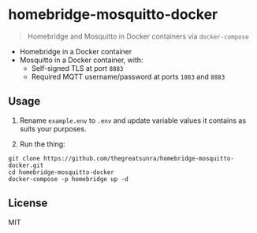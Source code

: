 # homebridge-mosquitto-docker

> Homebridge and Mosquitto in Docker containers via `docker-compose`

- Homebridge in a Docker container
- Mosquitto in a Docker container, with:
  - Self-signed TLS at port `8883`
  - Required MQTT username/password at ports `1883` and `8883`

## Usage

1. Rename `example.env` to `.env` and update variable values it contains as suits your purposes.

2. Run the thing:

```shell
git clone https://github.com/thegreatsunra/homebridge-mosquitto-docker.git
cd homebridge-mosquitto-docker
docker-compose -p homebridge up -d
```

## License

MIT
